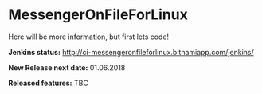 # MessengerOnFileForLinux
Here will be more information, but first lets code!

<b>Jenkins status:</b>
http://ci-messengeronfileforlinux.bitnamiapp.com/jenkins/

<b>New Release next date:</b>
01.06.2018

<b>Released features:</b>
TBC
